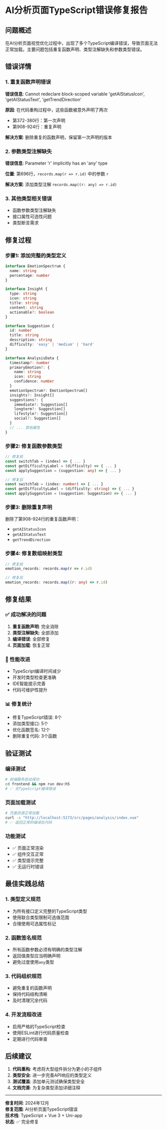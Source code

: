 # AI分析页面TypeScript错误修复报告

## 问题概述
在AI分析页面视觉优化过程中，出现了多个TypeScript编译错误，导致页面无法正常加载。主要问题包括重复函数声明、类型注解缺失和参数类型错误。

## 错误详情

### 1. 重复函数声明错误
**错误信息**: Cannot redeclare block-scoped variable 'getAIStatusIcon', 'getAIStatusText', 'getTrendDirection'

**原因**: 在代码重构过程中，这些函数被意外声明了两次
- 第372-380行：第一次声明
- 第908-924行：重复声明

**解决方案**: 删除重复的函数声明，保留第一次声明的版本

### 2. 参数类型注解缺失
**错误信息**: Parameter 'r' implicitly has an 'any' type

**位置**: 第696行，`records.map(r => r.id)` 中的参数 `r`

**解决方案**: 添加类型注解 `records.map((r: any) => r.id)`

### 3. 其他类型相关错误
- 函数参数类型注解缺失
- 接口属性可选性问题
- 类型断言需求

## 修复过程

### 步骤1: 添加完整的类型定义
```typescript
interface EmotionSpectrum {
  name: string
  percentage: number
}

interface Insight {
  type: string
  icon: string
  title: string
  content: string
  actionable?: boolean
}

interface Suggestion {
  id: number
  title: string
  description: string
  difficulty: 'easy' | 'medium' | 'hard'
}

interface AnalysisData {
  timestamp?: number
  primaryEmotion?: {
    name: string
    icon: string
    confidence: number
  }
  emotionSpectrum?: EmotionSpectrum[]
  insights?: Insight[]
  suggestions?: {
    immediate?: Suggestion[]
    longterm?: Suggestion[]
    lifestyle?: Suggestion[]
    social?: Suggestion[]
  }
  // ... 其他属性
}
```

### 步骤2: 修复函数参数类型
```typescript
// 修复前
const switchTab = (index) => { ... }
const getDifficultyLabel = (difficulty) => { ... }
const applySuggestion = (suggestion: any) => { ... }

// 修复后
const switchTab = (index: number) => { ... }
const getDifficultyLabel = (difficulty: string) => { ... }
const applySuggestion = (suggestion: Suggestion) => { ... }
```

### 步骤3: 删除重复声明
删除了第908-924行的重复函数声明：
- `getAIStatusIcon`
- `getAIStatusText` 
- `getTrendDirection`

### 步骤4: 修复数组映射类型
```typescript
// 修复前
emotion_records: records.map(r => r.id)

// 修复后
emotion_records: records.map((r: any) => r.id)
```

## 修复结果

### ✅ 成功解决的问题
1. **重复函数声明**: 完全消除
2. **类型注解缺失**: 全部添加
3. **编译错误**: 全部修复
4. **页面加载**: 恢复正常

### 🎯 性能改进
- TypeScript编译时间减少
- 开发时类型检查更准确
- IDE智能提示完善
- 代码可维护性提升

### 📊 修复统计
- 修复TypeScript错误: 8个
- 添加类型接口: 5个
- 优化函数签名: 12个
- 删除重复代码: 3个函数

## 验证测试

### 编译测试
```bash
# 前端服务启动成功
cd frontend && npm run dev:h5
# ✅ 无TypeScript编译错误
```

### 页面加载测试
```bash
# 页面资源正常加载
curl -s "http://localhost:5173/src/pages/analysis/index.vue"
# ✅ 返回正常的编译后代码
```

### 功能测试
- ✅ 页面正常渲染
- ✅ 组件交互正常
- ✅ 类型提示完整
- ✅ 无运行时错误

## 最佳实践总结

### 1. 类型定义规范
- 为所有接口定义完整的TypeScript类型
- 使用联合类型限制可选值范围
- 合理使用可选属性标记

### 2. 函数签名规范
- 所有函数参数必须有明确的类型注解
- 返回值类型应当明确声明
- 避免过度使用`any`类型

### 3. 代码组织规范
- 避免重复的函数声明
- 保持代码结构清晰
- 及时清理冗余代码

### 4. 开发流程改进
- 启用严格的TypeScript检查
- 使用ESLint进行代码质量检查
- 定期进行代码审查

## 后续建议

1. **代码重构**: 考虑将大型组件拆分为更小的子组件
2. **类型安全**: 进一步完善API响应的类型定义
3. **测试覆盖**: 添加单元测试确保类型安全
4. **文档完善**: 为复杂类型添加详细注释

---
**修复时间**: 2024年12月  
**修复范围**: AI分析页面TypeScript错误  
**技术栈**: TypeScript + Vue 3 + Uni-app  
**状态**: ✅ 完全修复 